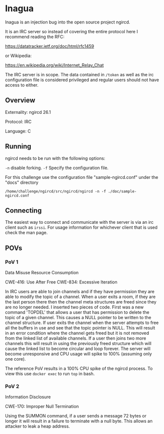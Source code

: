 # Inagua

Inagua is an injection bug into the open source project ngircd.

It is an IRC server so instead of covering the entire protocol here I recommend reading the RFC:

https://datatracker.ietf.org/doc/html/rfc1459

or Wikipedia:

https://en.wikipedia.org/wiki/Internet_Relay_Chat


The IRC server is in scope. The data contained in ``/token`` as well as the irc configuration file is considered privileged and regular users should not have access to either.

## Overview
Externality: ngircd 26.1

Protocol: IRC

Language: C

## Running 

ngircd needs to be run with the following options:

``-n`` disable forking.
``-f`` Specify the configuration file.

For this challenge use the configuration file "sample-ngircd.conf" under the "docs" directory

```
/home/challenge/ngircd/src/ngircd/ngircd -n -f ./doc/sample-ngircd.conf

```

## Connecting

The easiest way to connect and communicate with the server is via an irc client such as ``irssi``. For usage information for whichever client that is used check the man page.

## POVs

### PoV 1

Data Misuse
Resource Consumption

CWE-416: Use After Free
CWE-834: Excessive Iteration

In IRC users are able to join channels and if they have permission they are able to modify the topic of a channel. When a user exits a room, if they are the last person there then the channel meta structures are freed since they are no longer needed. I inserted two pieces of code. First was a new command 'TOPDEL' that allows a user that has permission to delete the topic of a given channel. This causes a NULL pointer to be written to the channel structure. If user exits the channel when the server attempts to free all the buffers in use and see that the topic pointer is NULL. This will result in an error condition where the channel gets freed but it is not removed from the linked list of available channels. If a user then joins two more channels this will result in using the previously freed structure which will cause the linked list to become circular and loop forever. The server will become unresponsive and CPU usage will spike to 100% (assuming only one core).

The reference PoV results in a 100% CPU spike of the ngircd process. To view this use ``docker exec`` to run ``top`` in bash.

### PoV 2

Information Disclosure

CWE-170: Improper Null Termination

Using the SUMMON command, if a user sends a message 72 bytes or longer it will result in a failure to terminate with a null byte. This allows an attacker to leak a heap address.
